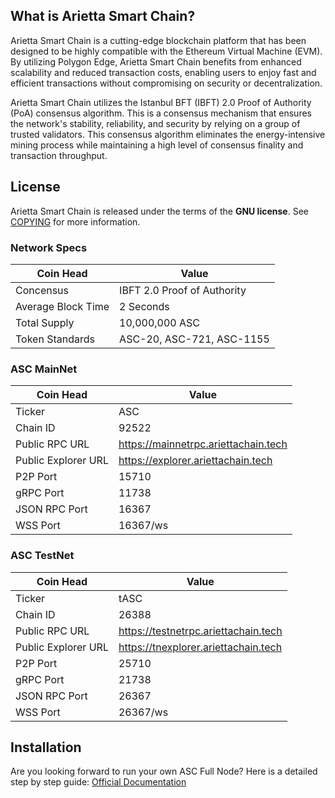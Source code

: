 What is Arietta Smart Chain?
----------------

Arietta Smart Chain is a cutting-edge blockchain platform that has been designed to be highly compatible with the Ethereum Virtual Machine (EVM).  By utilizing Polygon Edge, Arietta Smart Chain benefits from enhanced scalability and reduced transaction costs, enabling users to enjoy fast and efficient transactions without compromising on security or decentralization.

Arietta Smart Chain utilizes the Istanbul BFT (IBFT) 2.0 Proof of Authority (PoA) consensus algorithm. This is a consensus mechanism that ensures the network's stability, reliability, and security by relying on a group of trusted validators. This consensus algorithm eliminates the energy-intensive mining process while maintaining a high level of consensus finality and transaction throughput.

License
-------

Arietta Smart Chain is released under the terms of the **GNU license**. See [COPYING](COPYING.txt) for more
information.



### Network Specs
| **Coin Head**               | **Value**        |
|-----------------------------|------------------|
| Concensus                      | IBFT 2.0 Proof of Authority       |
| Average Block Time                  | 2 Seconds       |
| Total Supply             | 10,000,000 ASC |
| Token Standards                   | ASC-20, ASC-721, ASC-1155   |


### ASC MainNet
| **Coin Head**               | **Value**        |
|-----------------------------|------------------|
| Ticker                      | ASC       |
| Chain ID                      | 92522       |
| Public RPC URL                   | https://mainnetrpc.ariettachain.tech  |
| Public Explorer URL                    | https://explorer.ariettachain.tech  |
| P2P Port                    | 15710   |
| gRPC Port                    | 11738   |
| JSON RPC Port                    | 16367  |
| WSS Port                    | 16367/ws  |

### ASC TestNet
| **Coin Head**               | **Value**        |
|-----------------------------|------------------|
| Ticker                      | tASC       |
| Chain ID                      | 26388       |
| Public RPC URL                   | https://testnetrpc.ariettachain.tech |
| Public Explorer URL                    | https://tnexplorer.ariettachain.tech  |
| P2P Port                    | 25710   |
| gRPC Port                    | 21738   |
| JSON RPC Port                    | 26367  |
| WSS Port                    | 26367/ws  |


Installation
-------

Are you looking forward to run your own ASC Full Node? Here is a detailed step by step guide: [Official Documentation](https://ariettachain.com/full-node/)
